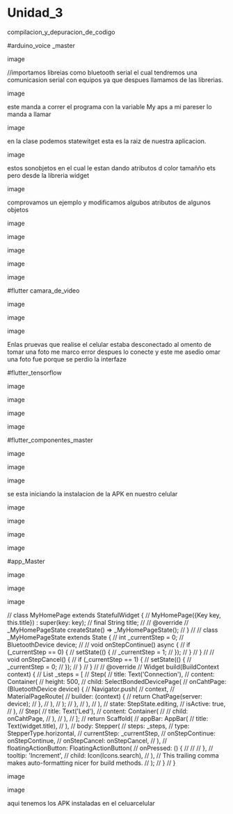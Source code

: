 # Unidad_3
compilacion_y_depuracion_de_codigo


#arduino_voice _master

image

//importamos libreias como bluetooth serial el cual tendremos una comunicasion serial con equipos ya que despues llamamos de las librerias.

image

este manda a correr el programa con la variable My aps a mi pareser lo manda a llamar

image

en la clase podemos statewitget esta es la raiz de nuestra aplicacion.

image

estos sonobjetos en el cual le estan dando atributos d color tamañño ets pero desde la libreria widget

image

comprovamos un ejemplo y modificamos algubos atributos de algunos objetos

image

image

image

image

image

#flutter camara_de_video

image

image

image

Enlas pruevas que realise el celular estaba desconectado al omento de tomar una foto me marco error despues lo conecte y este me asedio omar una foto fue porque se perdio la interfaze

#flutter_tensorflow

image

image

image

image

#flutter_componentes_master

image

image

image

se esta iniciando la instalacion de la APK en nuestro celular

image

image

image

image

#app_Master

image

image

image

// class MyHomePage extends StatefulWidget { // MyHomePage({Key key, this.title}) : super(key: key); // final String title; // // @override // _MyHomePageState createState() => _MyHomePageState(); // } // // class _MyHomePageState extends State { // int _currentStep = 0; // BluetoothDevice device; // // void onStepContinue() async { // if (_currentStep == 0) { // setState(() { // _currentStep = 1; // }); // } // } // // void onStepCancel() { // if (_currentStep == 1) { // setState(() { // _currentStep = 0; // }); // } // } // // @override // Widget build(BuildContext context) { // List _steps = [ // Step( // title: Text('Connection'), // content: Container( // height: 500, // child: SelectBondedDevicePage( // onCahtPage: (BluetoothDevice device) { // Navigator.push( // context, // MaterialPageRoute( // builder: (context) { // return ChatPage(server: device); // }, // ), // ); // }, // ), // ), // state: StepState.editing, // isActive: true, // ), // Step( // title: Text('Led'), // content: Container( // // child: onCahtPage, // ), // ), // ]; // return Scaffold( // appBar: AppBar( // title: Text(widget.title), // ), // body: Stepper( // steps: _steps, // type: StepperType.horizontal, // currentStep: _currentStep, // onStepContinue: onStepContinue, // onStepCancel: onStepCancel, // ), // floatingActionButton: FloatingActionButton( // onPressed: () { // // // }, // tooltip: 'Increment', // child: Icon(Icons.search), // ), // This trailing comma makes auto-formatting nicer for build methods. // ); // } // }

image

image

aqui tenemos los APK instaladas en el celuarcelular

